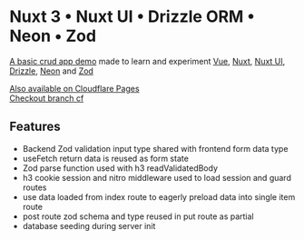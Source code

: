# Nuxt 3 • Nuxt UI • Drizzle ORM • Neon • Zod

[A basic crud app demo](https://nuxt-ui-drzzl-neon.vercel.app) made to learn and experiment [Vue](https://vuejs.org/), [Nuxt](https://nuxt.com), [Nuxt UI](https://ui.nuxt.com), [Drizzle](https://orm.drizzle.team), [Neon](https://neon.tech) and [Zod](https://zod.dev)

[Also available on Cloudflare Pages](https://nuxt-ui-drzzl-neon.pages.dev)  
[Checkout branch cf](https://github.com/majudhu/nuxt-ui-drzzl-neon/tree/cf)

## Features

- Backend Zod validation input type shared with frontend form data type
- useFetch return data is reused as form state
- Zod parse function used with h3 readValidatedBody
- h3 cookie session and nitro middleware used to load session and guard routes
- use data loaded from index route to eagerly preload data into single item route
- post route zod schema and type reused in put route as partial
- database seeding during server init
